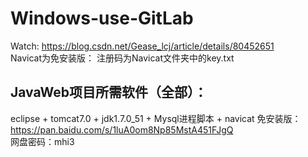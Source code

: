# Windows-use-GitLab
Watch: https://blog.csdn.net/Gease_lcj/article/details/80452651  
Navicat为免安装版： 注册码为Navicat文件夹中的key.txt 

## JavaWeb项目所需软件（全部）：
eclipse + tomcat7.0 + jdk1.7.0_51 + Mysql进程脚本 + navicat 免安装版：  
https://pan.baidu.com/s/1luA0om8Np85MstA451FJgQ  
网盘密码：mhi3
